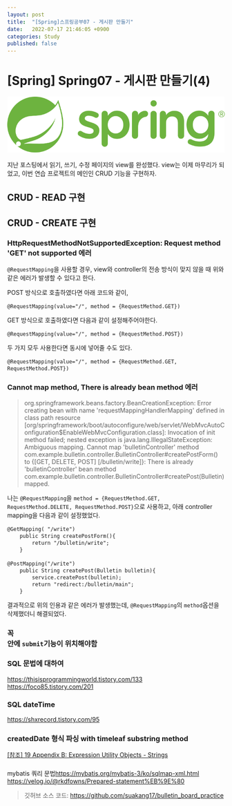 ```yaml
---
layout: post
title:  "[Spring]스프링공부07 - 게시판 만들기"
date:   2022-07-17 21:46:05 +0900
categories: Study
published: false
---
```


# [Spring] Spring07 - 게시판 만들기(4)

<img src='/assets/img/docs/springlogo.svg' />  

지난 포스팅에서 읽기, 쓰기, 수정 페이지의 view를 완성했다.
view는 이제 마무리가 되었고, 이번 연습 프로젝트의 메인인 CRUD 기능을 구현하자.
## CRUD - READ 구현


## CRUD - CREATE 구현

### HttpRequestMethodNotSupportedException: Request method 'GET' not supported 에러

`@RequestMapping`을 사용할 경우, view와 controller의 전송 방식이 맞지 않을 때 위와 같은 에러가 발생할 수 있다고 한다.

POST 방식으로 호출하였다면 아래 코드와 같이,

```
@RequestMapping(value="/", method = {RequestMethod.GET})
```

GET 방식으로 호출하였다면 다음과 같이 설정해주어야한다.

```
@RequestMapping(value="/", method = {RequestMethod.POST})
```

두 가지 모두 사용한다면 동시에 넣어줄 수도 있다.

```
@RequestMapping(value="/", method = {RequestMethod.GET, RequestMethod.POST})
```
 
### Cannot map method, There is already bean method 에러
> org.springframework.beans.factory.BeanCreationException: Error creating bean with name 'requestMappingHandlerMapping' defined in class path resource [org/springframework/boot/autoconfigure/web/servlet/WebMvcAutoConfiguration$EnableWebMvcConfiguration.class]: Invocation of init method failed; nested exception is java.lang.IllegalStateException: Ambiguous mapping. Cannot map 'bulletinController' method 
com.example.bulletin.controller.BulletinController#createPostForm()
to {[GET, DELETE, POST] [/bulletin/write]}: There is already 'bulletinController' bean method
com.example.bulletin.controller.BulletinController#createPost(Bulletin) mapped.

나는 `@RequestMapping`을 `method = {RequestMethod.GET, RequestMethod.DELETE, RequestMethod.POST}`으로 사용하고, 아래 controller mapping을 다음과 같이 설정했었다.
```
@GetMapping( "/write")
	public String createPostForm(){
		return "/bulletin/write";
	}

@PostMapping("/write")
	public String createPost(Bulletin bulletin){
		service.createPost(bulletin);
		return "redirect:/bulletin/main";
    }
```

결과적으로 위의 인용과 같은 에러가 발생했는데, `@RequestMapping`의 `method`옵션을 삭제했더니 해결되었다. 


### 꼭 <form>안에 `submit`기능이 위치해야함

### SQL 문법에 대하여
https://thisisprogrammingworld.tistory.com/133
https://foco85.tistory.com/201

### SQL dateTime 
https://shxrecord.tistory.com/95

### createdDate 형식 파싱 with timeleaf substring method
<td th:text="${#strings.substring(list.createdDate,0,19)}"></td>

[[참조] 19 Appendix B: Expression Utility Objects - Strings](https://www.thymeleaf.org/doc/tutorials/3.0/usingthymeleaf.html#objects)

### 
mybatis 쿼리 문법<https://mybatis.org/mybatis-3/ko/sqlmap-xml.html>
https://velog.io/@rkdfowns/Prepared-statement%EB%9E%80

> 깃허브 소스 코드: <https://github.com/suakang17/bulletin_board_practice>

